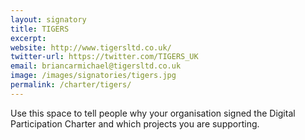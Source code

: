 ```yaml
---
layout: signatory
title: TIGERS
excerpt: 
website: http://www.tigersltd.co.uk/
twitter-url: https://twitter.com/TIGERS_UK
email: briancarmichael@tigersltd.co.uk
image: /images/signatories/tigers.jpg
permalink: /charter/tigers/
---
```


Use this space to tell people why your organisation signed the Digital Participation Charter and which projects you are supporting.
